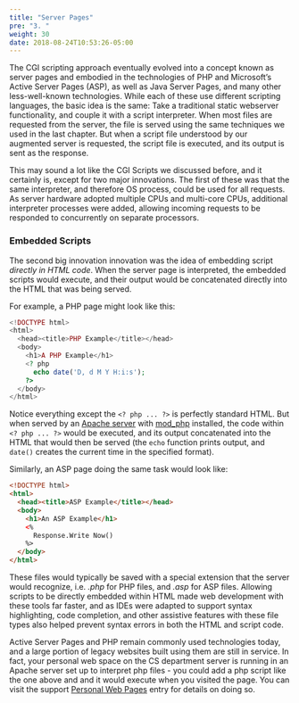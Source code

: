 ```yaml
---
title: "Server Pages"
pre: "3. "
weight: 30
date: 2018-08-24T10:53:26-05:00
---
```


The CGI scripting approach eventually evolved into a concept known as server pages and embodied in the technologies of PHP and Microsoft’s Active Server Pages (ASP), as well as Java Server Pages, and many other less-well-known technologies. While each of these use different scripting languages, the basic idea is the same: Take a traditional static webserver functionality, and couple it with a script interpreter. When most files are requested from the server, the file is served using the same techniques we used in the last chapter. But when a script file understood by our augmented server is requested, the script file is executed, and its output is sent as the response.

This may sound a lot like the CGI Scripts we discussed before, and it certainly is, except for two major innovations.   The first of these was that the same interpreter, and therefore OS process, could be used for all requests.  As server hardware adopted multiple CPUs and multi-core CPUs, additional interpreter processes were added, allowing incoming requests to be responded to concurrently on separate processors.  

### Embedded Scripts
The second big innovation innovation was the idea of embedding script _directly in HTML code_.  When the server page is interpreted, the embedded scripts would execute, and their output would be concatenated directly into the HTML that was being served.

For example, a PHP page might look like this:

```php
<!DOCTYPE html>
<html>
  <head><title>PHP Example</title></head>
  <body>
    <h1>A PHP Example</h1>
    <? php
      echo date('D, d M Y H:i:s');
    ?>
  </body>
</html>
```

Notice everything except the `<? php ... ?>` is perfectly standard HTML.  But when served by an [Apache server](https://httpd.apache.org/) with [mod_php](https://cwiki.apache.org/confluence/display/HTTPD/php) installed, the code within `<? php ... ?>` would be executed, and its output concatenated into the HTML that would then be served (the `echo` function prints output, and `date()` creates the current time in the specified format).  

Similarly, an ASP page doing the same task would look like:

```html
<!DOCTYPE html>
<html>
  <head><title>ASP Example</title></head>
  <body>
    <h1>An ASP Example</h1>
    <%
      Response.Write Now()
    %>
  </body>
</html>
```

These files would typically be saved with a special extension that the server would recognize, i.e. _.php_ for PHP files, and _.asp_ for ASP files.  Allowing scripts to be directly embedded within HTML made web development with these tools far faster, and as IDEs were adapted to support syntax highlighting, code completion, and other assistive features with these file types also helped prevent syntax errors in both the HTML and script code.

Active Server Pages and PHP remain commonly used technologies today, and a large portion of legacy websites built using them are still in service.  In fact, your personal web space on the CS department server is running in an Apache server set up to interpret php files - you could add a php script like the one above and and it would execute when you visited the page.  You can visit the support [Personal Web Pages](https://support.cs.ksu.edu/CISDocs/wiki/Personal_Web_Pages#Dynamic_Content) entry for details on doing so.

